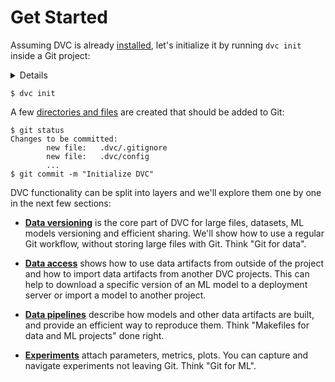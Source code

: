 # Get Started

Assuming DVC is already [installed](/doc/install), let's initialize it by
running `dvc init` inside a Git project:

<details>

### ⚙️ Expand to prepare the project.

In expandable sections that start with the ⚙️ emoji, we'll be providing more
information for those trying to run the commands. It's up to you to pick the
best way to read the material - read the text (skip sections like this, and it
should be enough to understand the idea of DVC), or try to run them and get the
fist hand experience.

We'll be building an NLP project from scratch together. The end result is
published on [Github](https://github.com/iterative/example-get-started).

Let's start with `git init`:

```dvc
$ mkdir example-get-started
$ cd example-get-started
$ git init
```

</details>

```dvc
$ dvc init
```

A few
[directories and files](/doc/user-guide/dvc-files-and-directories#internal-directories-and-files)
are created that should be added to Git:

```dvc
$ git status
Changes to be committed:
        new file:   .dvc/.gitignore
        new file:   .dvc/config
        ...
$ git commit -m "Initialize DVC"
```

DVC functionality can be split into layers and we'll explore them one by one in
the next few sections:

- [**Data versioning**](/doc/start/data-versioning) is the core part of DVC for
  large files, datasets, ML models versioning and efficient sharing. We'll show
  how to use a regular Git workflow, without storing large files with Git. Think
  "Git for data".

- [**Data access**](/doc/start/data-access) shows how to use data artifacts from
  outside of the project and how to import data artifacts from another DVC
  projects. This can help to download a specific version of an ML model to a
  deployment server or import a model to another project.

- [**Data pipelines**](/doc//start/data-pipelines) describe how models and other
  data artifacts are built, and provide an efficient way to reproduce them.
  Think "Makefiles for data and ML projects" done right.

- [**Experiments**](/doc/start/experiments) attach parameters, metrics, plots.
  You can capture and navigate experiments not leaving Git. Think "Git for ML".
